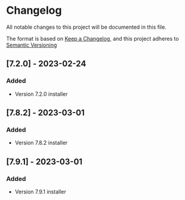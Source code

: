 # Changelog

All notable changes to this project will be documented in this file.

The format is based on [Keep a Changelog](https://keepachangelog.com/en/1.0.0/),
and this project adheres to [Semantic Versioning](https://semver.org/spec/v2.0.0.html)

## [7.2.0] - 2023-02-24

### Added

- Version 7.2.0 installer

## [7.8.2] - 2023-03-01

### Added

- Version 7.8.2 installer

## [7.9.1] - 2023-03-01

### Added

- Version 7.9.1 installer